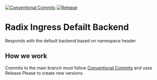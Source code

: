 [![Conventional Commits](https://img.shields.io/badge/Conventional%20Commits-1.0.0-yellow.svg)](https://conventionalcommits.org)
[![Release](https://github.com/equinor/radix-ingress-default-backend/actions/workflows/release-please.yaml/badge.svg?branch=main&event=push)](https://github.com/equinor/radix-ingress-default-backend/actions/workflows/release-please.yaml)

# Radix Ingress Defailt Backend

Responds with the default backend based on namespace header

## How we work

Commits to the main branch must follow [Conventional Commits](https://www.conventionalcommits.org/en/v1.0.0/) and uses Release Please to create new versions.

